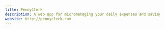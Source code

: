 ```yaml
---
title: PennyClerk
description: A web app for micromanaging your daily expenses and savings.
website: http://pennyclerk.com
---
```

